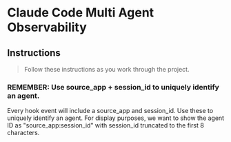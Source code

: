 # Claude Code Multi Agent Observability

## Instructions

> Follow these instructions as you work through the project.

### REMEMBER: Use source_app + session_id to uniquely identify an agent.

Every hook event will include a source_app and session_id. Use these to uniquely identify an agent.
For display purposes, we want to show the agent ID as "source_app:session_id" with session_id truncated to the first 8 characters.
